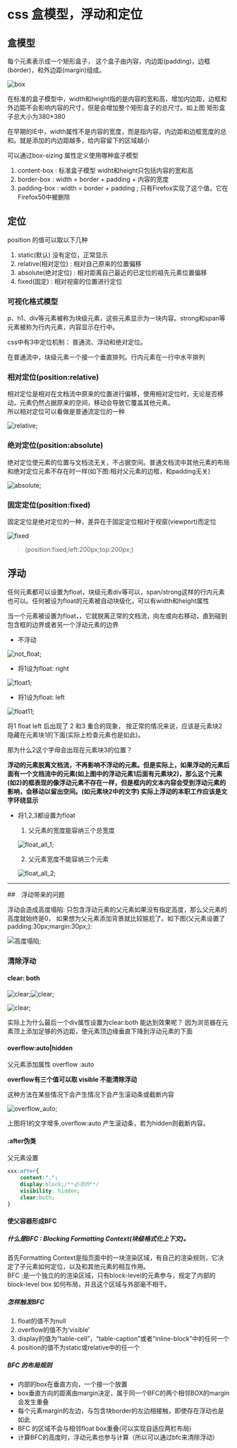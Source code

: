 # css 盒模型，浮动和定位

## 盒模型

每个元素表示成一个矩形盒子， 这个盒子由内容，内边距(padding)，边框(border)，和外边距(margin)组成。

![box](https://raw.githubusercontent.com/szw782699/blog/master/assets/201703/box.png)

在标准的盒子模型中，width和height指的是内容的宽和高，增加内边距，边框和外边距不会影响内容的尺寸，但是会增加整个矩形盒子的总尺寸。如上图 矩形盒子总大小为380*380  

在早期的IE中，width属性不是内容的宽度，而是指内容，内边距和边框宽度的总和。就是添加的内边距越多，给内容留下的区域越小

可以通过box-sizing 属性定义使用哪种盒子模型

 1. content-box : 标准盒子模型 widht和height只包括内容的宽和高
 1. border-box : width  = border + padding + 内容的宽度
 3. padding-box : width = border + padding ;  只有Firefox实现了这个值，它在Firefox50中被删除

## 定位

position 的值可以取以下几种

 1. static(默认) 没有定位，正常显示
 1. relative(相对定位) : 相对自己原来的位置偏移
 1. absolute(绝对定位) : 相对距离自己最近的已定位的祖先元素位置偏移
 1. fixed(固定) : 相对视窗的位置进行定位

### 可视化格式模型

p、h1、div等元素被称为块级元素，这些元素显示为一块内容。strong和span等元素被称为行内元素，内容显示在行中。

css中有3中定位机制： 普通流、浮动和绝对定位。  

在普通流中，块级元素一个接一个垂直排列。行内元素在一行中水平排列

### 相对定位(position:relative)

相对定位是相对在文档流中原来的位置进行偏移，使用相对定位时，无论是否移动，元素仍然占据原来的空间，移动会导致它覆盖其他元素。  
所以相对定位可以看做是普通流定位的一种

![relative](https://raw.githubusercontent.com/szw782699/blog/master/assets/201703/relative.png);

### 绝对定位(position:absolute)

绝对定位使元素的位置与文档流无关，不占据空间。普通文档流中其他元素的布局和绝对定位元素不存在时一样(如下图:相对父元素的边框，和padding无关)

![absolute](https://raw.githubusercontent.com/szw782699/blog/master/assets/201703/absolute.png);

### 固定定位(position:fixed)
固定定位是绝对定位的一种，差异在于固定定位相对于视窗(viewport)而定位

![fixed](https://raw.githubusercontent.com/szw782699/blog/master/assets/201703/fixed.png)

> (position:fixed;left:200px;top:200px;)


## 浮动

任何元素都可以设置为float，块级元素div等可以，span/strong这样的行内元素也可以。任何被设为float的元素被自动块级化，可以有width和height属性  

当一个元素被设置为float，，它就脱离正常的文档流，向左或向右移动，直到碰到包含框的边界或者另一个浮动元素的边界

- 不浮动

![not_float](https://raw.githubusercontent.com/szw782699/blog/master/assets/201703/not_float.png);

- 将1设为float: right

![float1](https://raw.githubusercontent.com/szw782699/blog/master/assets/201703/float1.png);

- 将1设为float: left

![float11](https://raw.githubusercontent.com/szw782699/blog/master/assets/201703/float11.png);

将1 float left 后出现了 2 和3 重合的现象， 按正常的情况来说，应该是元素块2 隐藏在元素块1的下面(实际上检查元素也是如此)。

那为什么2这个字母会出现在元素块3的位置？ 

**浮动的元素脱离文档流，不再影响不浮动的元素。但是实际上，如果浮动的元素后面有一个文档流中的元素(如上图中的浮动元素1后面有元素块2)，那么这个元素(如2)的框表现的像浮动元素不存在一样，但是框内的文本内容会受到浮动元素的影响，会移动以留出空间。(如元素块2中的文字) 实际上浮动的本职工作应该是文字环绕显示**

- 将1,2,3都设置为float
  
  1. 父元素的宽度能容纳三个总宽度

  ![float_all_1](https://raw.githubusercontent.com/szw782699/blog/master/assets/201703/float_all_1.png);

  2. 父元素宽度不能容纳三个元素

  ![float_all_2](https://raw.githubusercontent.com/szw782699/blog/master/assets/201703/float_all_2.png);



*** 

##　浮动带来的问题

浮动会造成高度塌陷: 只包含浮动元素的父元素如果没有指定高度，那么父元素的高度就始终是0，
如果想为父元素添加背景就比较尴尬了。如下图(父元素设置了 padding:30px;margin:30px;):

![高度塌陷](https://raw.githubusercontent.com/szw782699/blog/master/assets/201703/height_taxian.png);


### 清除浮动

#### clear: both

![clear](https://raw.githubusercontent.com/szw782699/blog/master/assets/201703/clear_both_code.png);![clear](https://raw.githubusercontent.com/szw782699/blog/master/assets/201703/clear_both_code1.png);

![clear](https://raw.githubusercontent.com/szw782699/blog/master/assets/201703/clear_both.png);

实际上为什么最后一个div属性设置为clear:both 能达到效果呢？
因为浏览器在元素顶上添加足够的外边距，使元素顶边缘垂直下降到浮动元素的下面

#### overflow:auto|hidden

父元素添加属性 overflow :auto 

**overflow有三个值可以取 visible 不能清除浮动**

这种方法在某些情况下会产生情况下会产生滚动条或截断内容

![overflow_auto](https://raw.githubusercontent.com/szw782699/blog/master/assets/201703/overflow_auto.png);

上图将1的文字增多,overflow:auto 产生滚动条，若为hidden则截断内容。

#### :after伪类

父元素设置

```css
xxx:after{
    content:".";
    display:block;/**必须的**/
    visibility: hidden;
    clear:both;   
}
```

#### 使父容器形成BFC

##### 什么是BFC : Blocking Formatting Context(块级格式化上下文)。  
首先Formatting Context是指页面中的一块渲染区域，有自己的渲染规则，它决定了子元素如何定位，以及和其他元素的相互作用。  
BFC :是一个独立的的渲染区域，只有block-level的元素参与，规定了内部的block-level box 如何布局，并且这个区域与外部毫不相干。

##### 怎样触发BFC

1. float的值不为null
1. overflow的值不为‘visible’
1. display的值为“table-cell”，“table-caption”或者“inline-block”中的任何一个
1. position的值不为static或relative中的任一个

##### BFC 的布局规则

* 内部的box在垂直方向，一个接一个放置
* box垂直方向的距离由margin决定，属于同一个BFC的两个相邻BOX的margin会发生重叠
* 每个元素margin的左边，与包含块border的左边相接触，即使存在浮动也是如此
* BFC 的区域不会与相邻float box重叠(可以实现自适应两栏布局)
* 计算BFC的高度时，浮动元素也参与计算（所以可以通过bfc来清除浮动）


















